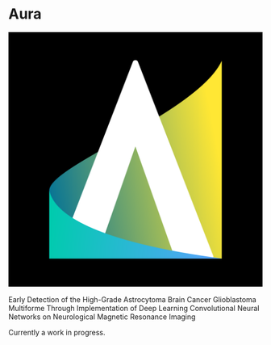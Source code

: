 # Aura
![Logo](https://raw.githubusercontent.com/FrankWhoee/Aura/master/aura.png) <br>

Early Detection of the High-Grade Astrocytoma Brain Cancer Glioblastoma Multiforme Through Implementation of Deep Learning Convolutional Neural Networks on Neurological Magnetic Resonance Imaging

Currently a work in progress.
